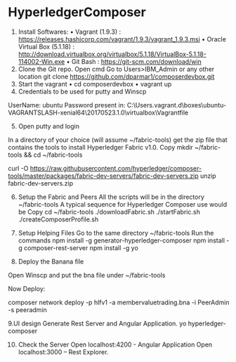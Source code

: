 # HyperledgerComposer
1. Install Softwares:
•	Vagrant (1.9.3) : https://releases.hashicorp.com/vagrant/1.9.3/vagrant_1.9.3.msi
•	Oracle Virtual Box (5.1.18) : http://download.virtualbox.org/virtualbox/5.1.18/VirtualBox-5.1.18-114002-Win.exe
•	Git Bash : https://git-scm.com/download/win
2. Clone the Git repo.
    Open cmd
    Go to Users>IBM_Admin or any other location
     git clone https://github.com/dparmar1/composerdevbox.git
3.  Start the vagrant
•	cd composerdevbox
•	vagrant up
4. Credentials to be used for putty and Winscp

UserName:   ubuntu
Password present in:
C:\Users<Your Username>.vagrant.d\boxes\ubuntu-VAGRANTSLASH-xenial64\20170523.1.0\virtualbox\Vagrantfile

5.  Open putty and login

In a directory of your choice (will assume ~/fabric-tools) get the zip file that contains the tools to install Hyperledger Fabric v1.0.
Copy
mkdir ~/fabric-tools && cd ~/fabric-tools

curl -O https://raw.githubusercontent.com/hyperledger/composer-tools/master/packages/fabric-dev-servers/fabric-dev-servers.zip
unzip fabric-dev-servers.zip

6. Setup the Fabric and Peers
All the scripts will be in the directory ~/fabric-tools A typical sequence for Hyperledger Composer use would be
Copy
cd ~/fabric-tools
./downloadFabric.sh
./startFabric.sh
./createComposerProfile.sh


7. Setup Helping Files
Go to the same directory ~/fabric-tools
Run the commands
npm install -g generator-hyperledger-composer
npm install -g composer-rest-server
npm install -g yo


8. Deploy the Banana file

Open Winscp and put the bna file under ~/fabric-tools

Now Deploy:

composer network deploy -p hlfv1 -a membervaluetrading.bna -i PeerAdmin -s peeradmin


9.UI design 
Generate Rest Server and Angular Application.
yo hyperledger-composer
 

10. Check the Server
Open localhost:4200 - Angular Application
Open localhost:3000 – Rest Explorer.

